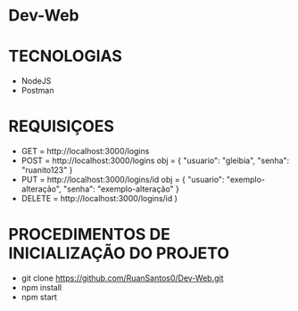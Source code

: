 # Dev-Web
# TECNOLOGIAS

- NodeJS
- Postman

# REQUISIÇOES 

 - GET = http://localhost:3000/logins
 - POST = http://localhost:3000/logins
    obj = {
	    "usuario": "gleibia",
	    "senha": "ruanito123"
          }
- PUT = http://localhost:3000/logins/id
    obj = {
	    "usuario": "exemplo-alteração",
	    "senha": "exemplo-alteração"
          }
- DELETE = http://localhost:3000/logins/id
)

# PROCEDIMENTOS DE INICIALIZAÇÃO DO PROJETO

- git clone https://github.com/RuanSantos0/Dev-Web.git
- npm install
- npm start
